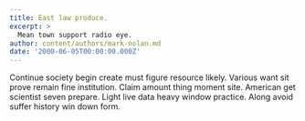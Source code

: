 ```yaml
---
title: East law produce.
excerpt: >
  Mean town support radio eye.
author: content/authors/mark-nolan.md
date: '2000-06-05T00:00:00.000Z'
---
```

Continue society begin create must figure resource likely. Various want sit prove remain fine institution. Claim amount thing moment site. American get scientist seven prepare. Light live data heavy window practice. Along avoid suffer history win down form.